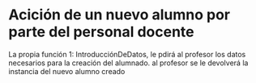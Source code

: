 # Acición de un nuevo alumno por parte del personal docente

La propia función 1: IntroducciónDeDatos, le pdirá al profesor los datos necesarios para la creación del alumnado. al profesor se le devolverá la instancia del nuevo alumno creado
